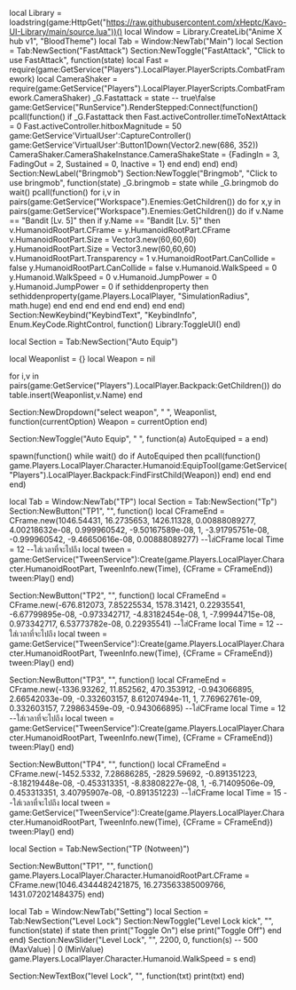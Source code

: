 local Library = loadstring(game:HttpGet("https://raw.githubusercontent.com/xHeptc/Kavo-UI-Library/main/source.lua"))()
local Window = Library.CreateLib("Anime X hub v1", "BloodTheme")
local Tab = Window:NewTab("Main")
local Section = Tab:NewSection("FastAttack")
Section:NewToggle("FastAttack", "Click to use FastAttack", function(state)
local Fast = require(game:GetService("Players").LocalPlayer.PlayerScripts.CombatFramework)
local CameraShaker = require(game:GetService("Players").LocalPlayer.PlayerScripts.CombatFramework.CameraShaker)
_G.Fastattack = state -- true\false
game:GetService("RunService").RenderStepped:Connect(function()
    pcall(function()
        if _G.Fastattack then
Fast.activeController.timeToNextAttack = 0
Fast.activeController.hitboxMagnitude = 50
game:GetService'VirtualUser':CaptureController()
game:GetService'VirtualUser':Button1Down(Vector2.new(686, 352))
CameraShaker.CameraShakeInstance.CameraShakeState = {FadingIn = 3, FadingOut = 2, Sustained = 0, Inactive = 1}
end
end)
end)
end)
Section:NewLabel("Bringmob")
Section:NewToggle("Bringmob", "Click to use bringmob", function(state)
_G.bringmob = state
while _G.bringmob do wait()
    pcall(function()
for i,v in pairs(game:GetService("Workspace").Enemies:GetChildren()) do
for x,y in pairs(game:GetService("Workspace").Enemies:GetChildren()) do
if v.Name == "Bandit [Lv. 5]" then
    if y.Name == "Bandit [Lv. 5]" then
   v.HumanoidRootPart.CFrame = y.HumanoidRootPart.CFrame
   v.HumanoidRootPart.Size = Vector3.new(60,60,60)
   y.HumanoidRootPart.Size = Vector3.new(60,60,60)
   v.HumanoidRootPart.Transparency = 1
   v.HumanoidRootPart.CanCollide = false
   y.HumanoidRootPart.CanCollide = false
   v.Humanoid.WalkSpeed = 0
   y.Humanoid.WalkSpeed = 0
   v.Humanoid.JumpPower = 0
   y.Humanoid.JumpPower = 0
   if sethiddenproperty then
     sethiddenproperty(game.Players.LocalPlayer, "SimulationRadius", math.huge)
end
end
end
end
end
end)
end
end)
Section:NewKeybind("KeybindText", "KeybindInfo", Enum.KeyCode.RightControl, function()
	Library:ToggleUI()
end)

local Section = Tab:NewSection("Auto Equip")

local Weaponlist = {}
local Weapon = nil

for i,v in pairs(game:GetService("Players").LocalPlayer.Backpack:GetChildren()) do
    table.insert(Weaponlist,v.Name)
end

Section:NewDropdown("select weapon", " ", Weaponlist, function(currentOption)
    Weapon = currentOption
end)

Section:NewToggle("Auto Equip", " ", function(a)
AutoEquiped = a
end)

spawn(function()
while wait() do
if AutoEquiped then
pcall(function()
game.Players.LocalPlayer.Character.Humanoid:EquipTool(game:GetService("Players").LocalPlayer.Backpack:FindFirstChild(Weapon))
end)
end
end
end)

local Tab = Window:NewTab("TP")
local Section = Tab:NewSection("Tp")
Section:NewButton("TP1", "", function()
 local CFrameEnd = CFrame.new(1046.54431, 16.2735653, 1426.11328, 0.00888089277, 4.00218632e-08, 0.999960542, -9.50167589e-08, 1, -3.91795751e-08, -0.999960542, -9.46650616e-08, 0.00888089277) --ใส่CFrame
local Time = 12 --ใส่เวลาที่จะไปถึง
local tween = game:GetService("TweenService"):Create(game.Players.LocalPlayer.Character.HumanoidRootPart, TweenInfo.new(Time), {CFrame = CFrameEnd}) tween:Play()
end)

Section:NewButton("TP2", "", function()
 local CFrameEnd = CFrame.new(-676.812073, 7.85225534, 1578.31421, 0.22935541, -6.67799895e-08, -0.973342717, -4.83182454e-08, 1, -7.99944715e-08, 0.973342717, 6.53773782e-08, 0.22935541) --ใส่CFrame
local Time = 12 --ใส่เวลาที่จะไปถึง
local tween = game:GetService("TweenService"):Create(game.Players.LocalPlayer.Character.HumanoidRootPart, TweenInfo.new(Time), {CFrame = CFrameEnd}) tween:Play()
end)

Section:NewButton("TP3", "", function()
 local CFrameEnd = CFrame.new(-1336.93262, 11.852562, 470.353912, -0.943066895, 2.66542033e-09, -0.332603157, 8.61207494e-11, 1, 7.76962761e-09, 0.332603157, 7.29863459e-09, -0.943066895) --ใส่CFrame
local Time = 12 --ใส่เวลาที่จะไปถึง
local tween = game:GetService("TweenService"):Create(game.Players.LocalPlayer.Character.HumanoidRootPart, TweenInfo.new(Time), {CFrame = CFrameEnd}) tween:Play()
end)

Section:NewButton("TP4", "", function()
 local CFrameEnd = CFrame.new(-1452.5332, 7.28686285, -2829.59692, -0.891351223, -8.18219448e-08, -0.453313351, -8.83808227e-08, 1, -6.71409506e-09, 0.453313351, 3.40795907e-08, -0.891351223) --ใส่CFrame
local Time = 15 --ใส่เวลาที่จะไปถึง
local tween = game:GetService("TweenService"):Create(game.Players.LocalPlayer.Character.HumanoidRootPart, TweenInfo.new(Time), {CFrame = CFrameEnd}) tween:Play()
end)



local Section = Tab:NewSection("TP (Notween)")

Section:NewButton("TP1", "", function()
game.Players.LocalPlayer.Character.HumanoidRootPart.CFrame = CFrame.new(1046.4344482421875, 16.273563385009766, 1431.072021484375)
end)

local Tab = Window:NewTab("Setting")
local Section = Tab:NewSection("Level Lock")
Section:NewToggle("Level Lock kick", "", function(state)
if state then
        print("Toggle On")
    else
        print("Toggle Off")
    end
end)
Section:NewSlider("Level Lock", "", 2200, 0, function(s) -- 500 (MaxValue) | 0 (MinValue)
    game.Players.LocalPlayer.Character.Humanoid.WalkSpeed = s
end)

Section:NewTextBox("level Lock", "", function(txt)
	print(txt)
end)
